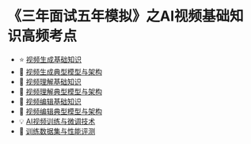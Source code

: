 # 《三年面试五年模拟》之AI视频基础知识高频考点

- :star: [视频生成基础知识](视频生成基础知识.md)
- :blue_book: [视频生成典型模型与架构](视频生成典型模型与架构.md)
- :green_book: [视频理解基础知识](视频理解基础知识.md)
- :orange_book: [视频理解典型模型与架构](视频理解典型模型与架构.md)
- :eyes: [视频编辑基础知识](视频编辑基础知识.md)
- :rocket: [视频编辑典型模型与架构](视频编辑典型模型与架构.md)
- :bulb: [AI视频训练与微调技术](AI视频训练与微调技术.md)
- :1234: [训练数据集与性能评测](训练数据集与性能评测.md)

